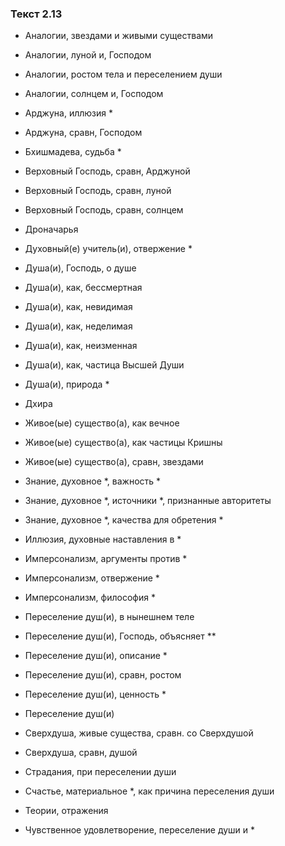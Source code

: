 ### Текст 2.13

- Аналогии, звездами и живыми существами

- Аналогии, луной и, Господом

- Аналогии, ростом тела и переселением души

- Аналогии, солнцем и, Господом

- Арджуна, иллюзия *

- Арджуна, сравн, Господом

- Бхишмадева, судьба *

- Верховный Господь, сравн, Арджуной

- Верховный Господь, сравн, луной

- Верховный Господь, сравн, солнцем

- Дроначарья

- Духовный(е) учитель(и), отвержение *

- Душа(и), Господь, о душе

- Душа(и), как, бессмертная

- Душа(и), как, невидимая

- Душа(и), как, неделимая

- Душа(и), как, неизменная

- Душа(и), как, частица Высшей Души

- Душа(и), природа *

- Дхира

- Живое(ые) существо(а), как вечное

- Живое(ые) существо(а), как частицы Кришны

- Живое(ые) существо(а), сравн, звездами

- Знание, духовное *, важность *

- Знание, духовное *, источники *, признанные авторитеты

- Знание, духовное *, качества для обретения *

- Иллюзия, духовные наставления в *

- Имперсонализм, аргументы против *

- Имперсонализм, отвержение *

- Имперсонализм, философия *

- Переселение душ(и), в нынешнем теле

- Переселение душ(и), Господь, объясняет **

- Переселение душ(и), описание *

- Переселение душ(и), сравн, ростом

- Переселение душ(и), ценность *

- Переселение душ(и)

- Сверхдуша, живые существа, сравн. со Сверхдушой

- Сверхдуша, сравн, душой

- Страдания, при переселении души

- Счастье, материальное *, как причина переселения души

- Теории, отражения

- Чувственное удовлетворение, переселение души и *
	
